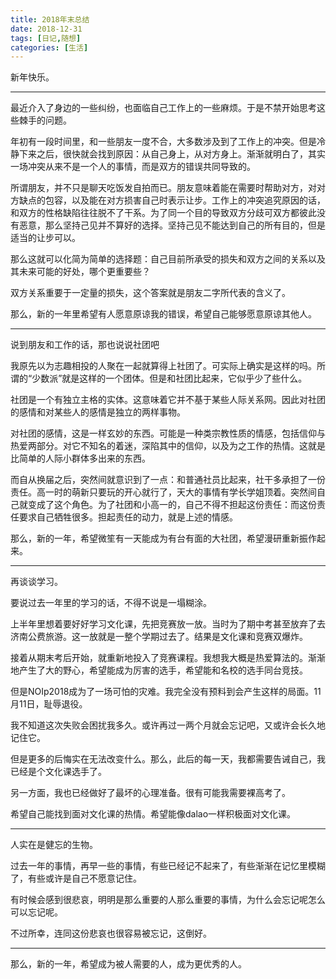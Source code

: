 ```yaml
---
title: 2018年末总结
date: 2018-12-31
tags: [日记,随想]
categories: [生活]
---
```


新年快乐。

***

最近介入了身边的一些纠纷，也面临自己工作上的一些麻烦。于是不禁开始思考这些棘手的问题。

年初有一段时间里，和一些朋友一度不合，大多数涉及到了工作上的冲突。但是冷静下来之后，很快就会找到原因：从自己身上，从对方身上。渐渐就明白了，其实一场冲突从来不是一个人的事情，而是双方的错误共同导致的。

所谓朋友，并不只是聊天吃饭发自拍而已。朋友意味着能在需要时帮助对方，对对方缺点的包容，以及能在对方损害自己时表示让步。工作上的冲突追究原因的话，和双方的性格缺陷往往脱不了干系。为了同一个目的导致双方分歧可双方都彼此没有恶意，那么坚持己见并不算好的选择。坚持己见不能达到自己的所有目的，但是适当的让步可以。

那么这就可以化简为简单的选择题：自己目前所承受的损失和双方之间的关系以及其未来可能的好处，哪个更重要些？

双方关系重要于一定量的损失，这个答案就是朋友二字所代表的含义了。

那么，新的一年里希望有人愿意原谅我的错误，希望自己能够愿意原谅其他人。

***

说到朋友和工作的话，那也说说社团吧

我原先以为志趣相投的人聚在一起就算得上社团了。可实际上确实是这样的吗。所谓的“少数派”就是这样的一个团体。但是和社团比起来，它似乎少了些什么。

社团是一个有独立主格的实体。这意味着它并不基于某些人际关系网。因此对社团的感情和对某些人的感情是独立的两样事物。

对社团的感情，这是一样玄妙的东西。可能是一种类宗教性质的情感，包括信仰与热爱两部分。对它不知名的着迷，深陷其中的信仰，以及为之工作的热情。这就是比简单的人际小群体多出来的东西。

而自从换届之后，突然间就意识到了一点：和普通社员比起来，社干多承担了一份责任。高一时的萌新只要玩的开心就行了，天大的事情有学长学姐顶着。突然间自己就变成了这个角色。为了社团和小高一的，自己不得不担起这份责任：而这份责任要求自己牺牲很多。担起责任的动力，就是上述的情感。

那么，新的一年，希望微笙有一天能成为有台有面的大社团，希望漫研重新振作起来。

***

再谈谈学习。

要说过去一年里的学习的话，不得不说是一塌糊涂。

上半年里想着要好好学习文化课，先把竞赛放一放。当时为了期中考甚至放弃了去济南公费旅游。这一放就是一整个学期过去了。结果是文化课和竞赛双爆炸。

接着从期末考后开始，就重新地投入了竞赛课程。我想我大概是热爱算法的。渐渐地产生了大的野心，希望能成为厉害的选手，希望能和名校的选手同台竞技。

但是NOIp2018成为了一场可怕的灾难。我完全没有预料到会产生这样的局面。11月11日，耻辱退役。

我不知道这次失败会困扰我多久。或许再过一两个月就会忘记吧，又或许会长久地记住它。

但是更多的后悔实在无法改变什么。那么，此后的每一天，我都需要告诫自己，我已经是个文化课选手了。

另一方面，我也已经做好了最坏的心理准备。很有可能我需要裸高考了。

希望自己能找到面对文化课的热情。希望能像dalao一样积极面对文化课。

***

人实在是健忘的生物。

过去一年的事情，再早一些的事情，有些已经记不起来了，有些渐渐在记忆里模糊了，有些或许是自己不愿意记住。

有时候会感到很悲哀，明明是那么重要的人那么重要的事情，为什么会忘记呢怎么可以忘记呢。

不过所幸，连同这份悲哀也很容易被忘记，这倒好。

***

那么，新的一年，希望成为被人需要的人，成为更优秀的人。
